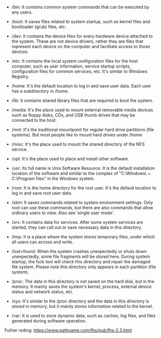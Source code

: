 - /bin: It contains common system commands that can be executed by any users.

- /boot: It saves files related to system startup, such as kernel files and bootloader (grub) files, etc.

- /dev: It contains the device files for every hardware device attached to the system. These are not device drivers, rather they are files that represent each device on the computer and facilitate access to those devices.

- /etc: It contains the local system configuration files for the host computer, such as user information, service startup scripts, configuration files for common services, etc. It's similar to Windows Registry.

- /home: It's the default location to log in and save user data. Each user has a subdirectory in /home.

- /lib: It contains shared library files that are required to boot the system.

- /media: It's the place used to mount external removable media devices such as floppy disks, CDs, and USB thumb drives that may be connected to the host.

- /mnt: It's the traditional mountpoint for regular hard drive partitions (file systems). But most people like to mount hard drives under /home

- /misc: It's the place used to mount the shared directory of the NFS service.

- /opt: It's the place used to place and install other software.

- /usr: Its full name is Unix Software Resource. It is the default installation location of the software and similar to the complex of "C:\Windows\ + C:\Program files\" in the Windows system.

- /root: It is the home directory for the root user. It's the default location to log in and save root user data.

- /sbin: It saves commands related to system environment settings. Only root can use these commands, but there are also commands that allow ordinary users to view. Also see 'single user mode'.

- /srv: It contains data for services. After some system services are started, they can call out or save necessary data in this directory.

- /tmp: It is a place where the system stores temporary files, under which all users can access and write.

- /lost+found: When the system crashes unexpectedly or shuts down unexpectedly, some file fragments will be stored here. During system startup, the fsck tool will check this directory and repair the damaged file system. Please note this directory only appears in each partition (file system).

- /proc: The data in this directory is not saved on the hard disk, but in the memory. It mainly saves the system's kernel, process, external device status and network status, etc.

- /sys: It's similar to the /proc directory and the data in this directory is stored in memory, but it mainly stores information related to the kernel.

- /var: It is used to store dynamic data, such as caches, log files, and files generated during software operation.


Futher reding: https://www.pathname.com/fhs/pub/fhs-2.3.html